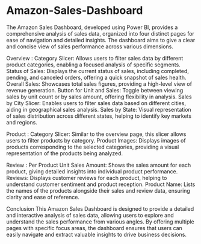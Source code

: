 # Amazon-Sales-Dashboard
The Amazon Sales Dashboard, developed using Power BI, provides a comprehensive analysis of sales data, organized into four distinct pages for ease of navigation and detailed insights. The dashboard aims to give a clear and concise view of sales performance across various dimensions.

Overview :
Category Slicer: Allows users to filter sales data by different product categories, enabling a focused analysis of specific segments.
Status of Sales: Displays the current status of sales, including completed, pending, and canceled orders, offering a quick snapshot of sales health.
Overall Sales: Showcases total sales figures, providing a high-level view of revenue generation.
Button for Unit and Sales: Toggle between viewing sales by unit count or by sales amount, offering flexibility in analysis.
Sales by City Slicer: Enables users to filter sales data based on different cities, aiding in geographical sales analysis.
Sales by State: Visual representation of sales distribution across different states, helping to identify key markets and regions.

Product :
Category Slicer: Similar to the overview page, this slicer allows users to filter products by category.
Product Images: Displays images of products corresponding to the selected categories, providing a visual representation of the products being analyzed.

 Review :
Per Product Unit Sales Amount: Shows the sales amount for each product, giving detailed insights into individual product performance.
Reviews: Displays customer reviews for each product, helping to understand customer sentiment and product reception.
Product Name: Lists the names of the products alongside their sales and review data, ensuring clarity and ease of reference.

Conclusion
This Amazon Sales Dashboard is designed to provide a detailed and interactive analysis of sales data, allowing users to explore and understand the sales performance from various angles. By offering multiple pages with specific focus areas, the dashboard ensures that users can easily navigate and extract valuable insights to drive business decisions.






